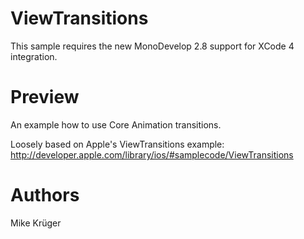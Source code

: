 ViewTransitions
===========================

This sample requires the new MonoDevelop 2.8 support for XCode 4 integration.

Preview
=======

An example how to use Core Animation transitions.

Loosely based on Apple's ViewTransitions example:
http://developer.apple.com/library/ios/#samplecode/ViewTransitions

Authors
=======
Mike Krüger